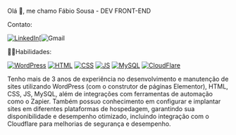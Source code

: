 Olá 👋, me chamo Fábio Sousa - DEV FRONT-END

Contato: 

[![LinkedIn](https://img.shields.io/badge/LinkedIn-0077B5?style=for-the-badge&logo=linkedin&logoColor=white)](https://www.linkedin.com/in/f%C3%A1bio-sousa-fscdev/)[![Gmail](https://img.shields.io/badge/Gmail-D14836?style=for-the-badge&logo=gmail&logoColor=white)

👨‍💻Habilidades:

[![WordPress](https://img.shields.io/badge/Wordpress-21759B?style=for-the-badge&logo=wordpress&logoColor=white)](https://img.shields.io/badge/Wordpress-21759B?style=for-the-badge&logo=wordpress&logoColor=white) [![HTML](https://img.shields.io/badge/HTML5-E34F26?style=for-the-badge&logo=html5&logoColor=white)](https://img.shields.io/badge/HTML5-E34F26?style=for-the-badge&logo=html5&logoColor=white) [![CSS](https://img.shields.io/badge/CSS3-1572B6?style=for-the-badge&logo=css3&logoColor=white)](https://img.shields.io/badge/CSS3-1572B6?style=for-the-badge&logo=css3&logoColor=white) [![JS](https://img.shields.io/badge/JavaScript-F7DF1E?style=for-the-badge&logo=javascript&logoColor=black)](https://img.shields.io/badge/JavaScript-F7DF1E?style=for-the-badge&logo=javascript&logoColor=black) [![MySQL](https://img.shields.io/badge/MySQL-005C84?style=for-the-badge&logo=mysql&logoColor=white)](https://img.shields.io/badge/MySQL-005C84?style=for-the-badge&logo=mysql&logoColor=white) [![CloudFlare](https://img.shields.io/badge/Cloudflare-F38020?style=for-the-badge&logo=Cloudflare&logoColor=white)](https://img.shields.io/badge/Cloudflare-F38020?style=for-the-badge&logo=Cloudflare&logoColor=white)

Tenho mais de 3 anos de experiência no desenvolvimento e manutenção de sites utilizando WordPress (com o construtor de páginas Elementor), HTML, CSS, JS, MySQL, além de integrações com ferramentas de automação como o Zapier. Também possuo conhecimento em configurar e implantar sites em diferentes plataformas de hospedagem, garantindo sua disponibilidade e desempenho otimizado, incluindo integração com o Cloudflare para melhorias de segurança e desempenho.
<!--
**fabiosousasi/fabiosousasi** is a ✨ _special_ ✨ repository because its `README.md` (this file) appears on your GitHub profile.

Here are some ideas to get you started:

- 🔭 I’m currently working on ...
- 🌱 I’m currently learning ...
- 👯 I’m looking to collaborate on ...
- 🤔 I’m looking for help with ...
- 💬 Ask me about ...
- 📫 How to reach me: ...
- 😄 Pronouns: ...
- ⚡ Fun fact: ...
-->

